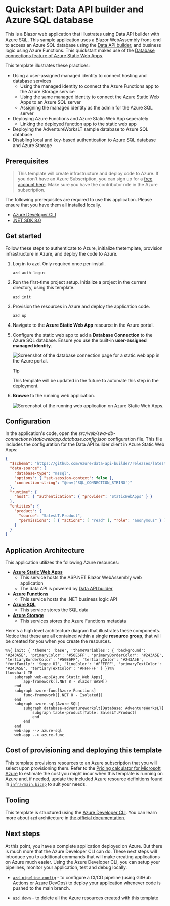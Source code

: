 # Quickstart: Data API builder and Azure SQL database

This is a Blazor web application that illustrates using Data API builder with Azure SQL. This sample application uses a Blazor WebAssembly front-end to access an Azure SQL database using the [Data API builder](https://learn.microsoft.com/azure/data-api-builder), and business logic using Azure Functions. This quickstart makes use of the [Database connections feature of Azure Static Web Apps](https://learn.microsoft.com/azure/static-web-apps/database-overview).

This template illustrates these practices:

- Using a user-assigned managed identity to connect hosting and database services
  - Using the managed identity to connect the Azure Functions app to the Azure Storage service
  - Using the same managed identity to connect the Azure Static Web Apps to an Azure SQL server
  - Assigning the managed identity as the admin for the Azure SQL server
- Deploying Azure Functions and Azure Static Web App seperately
  - Linking the deployed function app to the static web app
- Deploying the AdventureWorksLT sample database to Azure SQL database
- Disabling local and key-based authentication to Azure SQL database and Azure Storage

## Prerequisites

> This template will create infrastructure and deploy code to Azure. If you don't have an Azure Subscription, you can sign up for a [free account here](https://azure.microsoft.com/free/). Make sure you have the contributor role in the Azure subscription.

The following prerequisites are required to use this application. Please ensure that you have them all installed locally.

- [Azure Developer CLI](https://aka.ms/azd-install)
- [.NET SDK 8.0](https://dotnet.microsoft.com/download/dotnet/8.0)

## Get started

Follow these steps to authenticate to Azure, initialize thetemplate, provision infrastructure in Azure, and deploy the code to Azure.

1. Log in to azd. Only required once per-install.

    ```shell
    azd auth login
    ```

1. Run the first-time project setup. Initialize a project in the current directory, using this template.

    ```shell
    azd init 
    ```

1. Provision the resources in Azure and deploy the application code.

    ```shell
    azd up
    ```

1. Navigate to the **Azure Static Web App** resource in the Azure portal.

1. Configure the static web app to add a **Database Connection** to the Azure SQL database. Ensure you use the built-in **user-assigned managed identity**.

    ![Screenshot of the database connection page for a static web app in the Azure portal.](media/database-connection-config.png)

    > [!TIP]
    > This template will be updated in the future to automate this step in the deployment.

1. **Browse** to the running web application.

    ![Screenshot of the running web application on Azure Static Web Apps.](media/running-application.png)

## Configuration

In the application's code, open the *src/web/swa-db-connections/staticwebapp.database.config.json* configuration file. This file includes the configuration for the Data API builder client in Azure Static Web Apps:

```json
{
  "$schema": "https://github.com/Azure/data-api-builder/releases/latest/download/dab.draft.schema.json",
  "data-source": {
    "database-type": "mssql",
    "options": { "set-session-context": false },
    "connection-string": "@env('SQL_CONNECTION_STRING')"
  },
  "runtime": {
    "host": { "authentication": { "provider": "StaticWebApps" } }
  },
  "entities": {
    "product": {
      "source": "SalesLT.Product",
      "permissions": [ { "actions": [ "read" ], "role": "anonymous" } ]
    }
  }
}
```

## Application Architecture

This application utilizes the following Azure resources:

- [**Azure Static Web Apps**](https://learn.microsoft.com/azure/static-web-apps/)
    - This service hosts the ASP.NET Blazor WebAssembly web application
    - The data API is powered by [Data API builder](https://learn.microsoft.com/azure/data-api-builder/)
- [**Azure Functions**](https://learn.microsoft.com/azure/functions/)
    - This service hosts the .NET business logic API
- [**Azure SQL**](https://learn.microsoft.com/azure/azure-sql/) 
    - This service stores the SQL data
- [**Azure Storage**](https://learn.microsoft.com/azure/storage/)
    - This services stores the Azure Functions metadata

Here's a high level architecture diagram that illustrates these components. Notice that these are all contained within a single **resource group**, that will be created for you when you create the resources.

```mermaid
%%{ init: { 'theme': 'base', 'themeVariables': { 'background': '#243A5E', 'primaryColor': '#50E6FF', 'primaryBorderColor': '#243A5E', 'tertiaryBorderColor': '#50E6FF', 'tertiaryColor': '#243A5E', 'fontFamily': 'Segoe UI', 'lineColor': '#FFFFFF', 'primaryTextColor': '#243A5E', 'tertiaryTextColor': '#FFFFFF' } }}%%
flowchart TB
    subgraph web-app[Azure Static Web Apps]
        app-framework([.NET 8 - Blazor WASM])
    end
    subgraph azure-func[Azure Functions]
        func-framework([.NET 8 - Isolated])
    end
    subgraph azure-sql[Azure SQL]
        subgraph database-adventureworkslt[Database: AdventureWorksLT]
            subgraph table-product[Table: SalesLT.Product]
            end
        end
    end
    web-app --> azure-sql
    web-app --> azure-func
```

## Cost of provisioning and deploying this template

This template provisions resources to an Azure subscription that you will select upon provisioning them. Refer to the [Pricing calculator for Microsoft Azure](https://azure.microsoft.com/pricing/calculator/) to estimate the cost you might incur when this template is running on Azure and, if needed, update the included Azure resource definitions found in [`infra/main.bicep`](infra/main.bicep) to suit your needs.

## Tooling

This template is structured using the [Azure Developer CLI](https://aka.ms/azure-dev/overview). You can learn more about `azd` architecture in [the official documentation](https://learn.microsoft.com/azure/developer/azure-developer-cli/make-azd-compatible?pivots=azd-create#understand-the-azd-architecture).

## Next steps

At this point, you have a complete application deployed on Azure. But there is much more that the Azure Developer CLI can do. These next steps will introduce you to additional commands that will make creating applications on Azure much easier. Using the Azure Developer CLI, you can setup your pipelines, monitor your application, test and debug locally.

- [`azd pipeline config`](https://learn.microsoft.com/azure/developer/azure-developer-cli/configure-devops-pipeline?tabs=GitHub) - to configure a CI/CD pipeline (using GitHub Actions or Azure DevOps) to deploy your application whenever code is pushed to the main branch. 

- [`azd down`](https://learn.microsoft.com/azure/developer/azure-developer-cli/reference#azd-down) - to delete all the Azure resources created with this template 